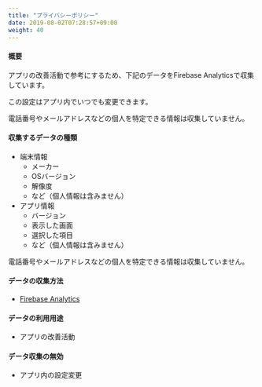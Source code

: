 ```yaml
---
title: "プライバシーポリシー"
date: 2019-08-02T07:28:57+09:00
weight: 40
---
```


#### 概要

アプリの改善活動で参考にするため、下記のデータをFirebase Analyticsで収集しています。

この設定はアプリ内でいつでも変更できます。

電話番号やメールアドレスなどの個人を特定できる情報は収集していません。

#### 収集するデータの種類

* 端末情報
  * メーカー
  * OSバージョン
  * 解像度
  * など（個人情報は含みません）
* アプリ情報
  * バージョン
  * 表示した画面
  * 選択した項目
  * など（個人情報は含みません）

電話番号やメールアドレスなどの個人を特定できる情報は収集していません。

#### データの収集方法

* [Firebase Analytics](https://firebase.google.com/products/analytics/?hl=ja)

#### データの利用用途

* アプリの改善活動

#### データ収集の無効

* アプリ内の設定変更
